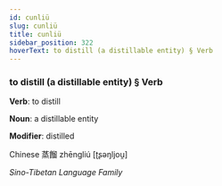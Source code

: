 ```yaml
---
id: cunliü
slug: cunliü
title: cunliü
sidebar_position: 322
hoverText: to distill (a distillable entity) § Verb
---
```


### to distill (a distillable entity) § Verb

**Verb**: to distill

**Noun**: a distillable entity

**Modifier**: distilled

Chinese 蒸餾 zhēngliú [ʈʂəŋljou̯]

*Sino-Tibetan Language Family*